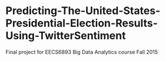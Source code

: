 # Predicting-The-United-States-Presidential-Election-Results-Using-TwitterSentiment
Final project for EECS6893 Big Data Analytics course Fall 2015
